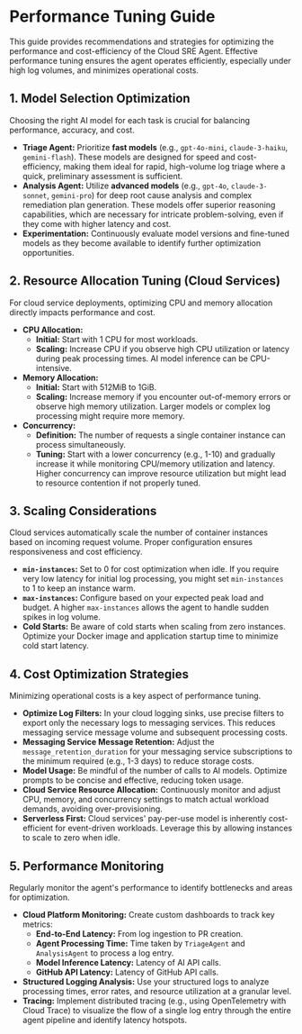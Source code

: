 # Performance Tuning Guide

This guide provides recommendations and strategies for optimizing the performance and cost-efficiency of the Cloud SRE Agent. Effective performance tuning ensures the agent operates efficiently, especially under high log volumes, and minimizes operational costs.

## 1. Model Selection Optimization

Choosing the right AI model for each task is crucial for balancing performance, accuracy, and cost.

*   **Triage Agent:** Prioritize **fast models** (e.g., `gpt-4o-mini`, `claude-3-haiku`, `gemini-flash`). These models are designed for speed and cost-efficiency, making them ideal for rapid, high-volume log triage where a quick, preliminary assessment is sufficient.
*   **Analysis Agent:** Utilize **advanced models** (e.g., `gpt-4o`, `claude-3-sonnet`, `gemini-pro`) for deep root cause analysis and complex remediation plan generation. These models offer superior reasoning capabilities, which are necessary for intricate problem-solving, even if they come with higher latency and cost.
*   **Experimentation:** Continuously evaluate model versions and fine-tuned models as they become available to identify further optimization opportunities.

## 2. Resource Allocation Tuning (Cloud Services)

For cloud service deployments, optimizing CPU and memory allocation directly impacts performance and cost.

*   **CPU Allocation:**
    *   **Initial:** Start with 1 CPU for most workloads.
    *   **Scaling:** Increase CPU if you observe high CPU utilization or latency during peak processing times. AI model inference can be CPU-intensive.
*   **Memory Allocation:**
    *   **Initial:** Start with 512MiB to 1GiB.
    *   **Scaling:** Increase memory if you encounter out-of-memory errors or observe high memory utilization. Larger models or complex log processing might require more memory.
*   **Concurrency:**
    *   **Definition:** The number of requests a single container instance can process simultaneously.
    *   **Tuning:** Start with a lower concurrency (e.g., 1-10) and gradually increase it while monitoring CPU/memory utilization and latency. Higher concurrency can improve resource utilization but might lead to resource contention if not properly tuned.

## 3. Scaling Considerations

Cloud services automatically scale the number of container instances based on incoming request volume. Proper configuration ensures responsiveness and cost efficiency.

*   **`min-instances`:** Set to 0 for cost optimization when idle. If you require very low latency for initial log processing, you might set `min-instances` to 1 to keep an instance warm.
*   **`max-instances`:** Configure based on your expected peak load and budget. A higher `max-instances` allows the agent to handle sudden spikes in log volume.
*   **Cold Starts:** Be aware of cold starts when scaling from zero instances. Optimize your Docker image and application startup time to minimize cold start latency.

## 4. Cost Optimization Strategies

Minimizing operational costs is a key aspect of performance tuning.

*   **Optimize Log Filters:** In your cloud logging sinks, use precise filters to export only the necessary logs to messaging services. This reduces messaging service message volume and subsequent processing costs.
*   **Messaging Service Message Retention:** Adjust the `message_retention_duration` for your messaging service subscriptions to the minimum required (e.g., 1-3 days) to reduce storage costs.
*   **Model Usage:** Be mindful of the number of calls to AI models. Optimize prompts to be concise and effective, reducing token usage.
*   **Cloud Service Resource Allocation:** Continuously monitor and adjust CPU, memory, and concurrency settings to match actual workload demands, avoiding over-provisioning.
*   **Serverless First:** Cloud services' pay-per-use model is inherently cost-efficient for event-driven workloads. Leverage this by allowing instances to scale to zero when idle.

## 5. Performance Monitoring

Regularly monitor the agent's performance to identify bottlenecks and areas for optimization.

*   **Cloud Platform Monitoring:** Create custom dashboards to track key metrics:
    *   **End-to-End Latency:** From log ingestion to PR creation.
    *   **Agent Processing Time:** Time taken by `TriageAgent` and `AnalysisAgent` to process a log entry.
    *   **Model Inference Latency:** Latency of AI API calls.
    *   **GitHub API Latency:** Latency of GitHub API calls.
*   **Structured Logging Analysis:** Use your structured logs to analyze processing times, error rates, and resource utilization at a granular level.
*   **Tracing:** Implement distributed tracing (e.g., using OpenTelemetry with Cloud Trace) to visualize the flow of a single log entry through the entire agent pipeline and identify latency hotspots.
